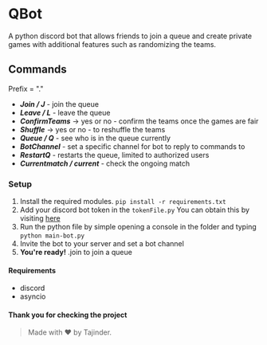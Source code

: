 ﻿# QBot

A python discord bot that allows friends to join a queue and create private games with additional features such as randomizing the teams.

## Commands

Prefix = "."

- **_Join / J_** - join the queue
- **_Leave / L_** - leave the queue
- **_ConfirmTeams_** -> yes or no - confirm the teams once the games are fair
- **_Shuffle_** -> yes or no - to reshuffle the teams
- **_Queue / Q_** - see who is in the queue currently
- **_BotChannel_** - set a specific channel for bot to reply to commands to
- **_RestartQ_** - restarts the queue, limited to authorized users
- **_Currentmatch / current_** - check the ongoing match

### Setup

1. Install the required modules. `pip install -r requirements.txt`
2. Add your discord bot token in the `tokenFile.py` You can obtain this by visiting [here](https://discord.com/developers/applications)
3. Run the python file by simple opening a console in the folder and typing `python main-bot.py`
4. Invite the bot to your server and set a bot channel
5. **You're ready!** .join to join a queue

#### Requirements

- discord
- asyncio

#### Thank you for checking the project

> Made with ❤️ by Tajinder.
